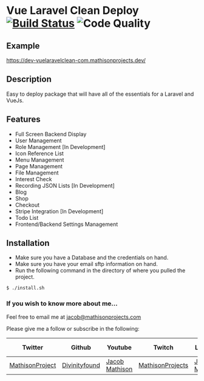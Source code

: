 # Vue Laravel Clean Deploy [![Build Status](https://travis-ci.org/Divinityfound/vue-laravel-cleandeploy.svg?branch=master)](https://travis-ci.org/Divinityfound/vue-laravel-cleandeploy) ![Code Quality](https://scrutinizer-ci.com/g/Divinityfound/vue-laravel-cleandeploy/badges/quality-score.png?b=master)

## Example

https://dev-vuelaravelclean-com.mathisonprojects.dev/

## Description

Easy to deploy package that will have all of the essentials for a Laravel and VueJs.

## Features

- Full Screen Backend Display
- User Management
- Role Management [In Development]
- Icon Reference List
- Menu Management
- Page Management
- File Management
- Interest Check
- Recording JSON Lists [In Development]
- Blog
- Shop
- Checkout
- Stripe Integration [In Development]
- Todo List
- Frontend/Backend Settings Management

## Installation

- Make sure you have a Database and the credentials on hand.
- Make sure you have your email sftp information on hand.
- Run the following command in the directory of where you pulled the project.

```sh
$ ./install.sh
```

### If you wish to know more about me...

Feel free to email me at jacob@mathisonprojects.com

Please give me a follow or subscribe in the following:

|Twitter|Github|Youtube|Twitch|Linkedin|Personal Site|
| ----- | ---- | ----- | ---- | ------ | ----------- |
|[MathisonProject](https://twitter.com/MathisonProject)|[Divinityfound](https://github.com/Divinityfound)|[Jacob Mathison](https://www.youtube.com/channel/UCNNxB1TRbdJxE_y51sJb9DA)|[MathisonProjects](http://twitch.tv/mathisonprojects)|[Jacob Mathison](https://www.linkedin.com/in/jacob-a-mathison-62359912/)|[Mathison Projects](http://mathisonprojects.com)|
